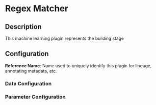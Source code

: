 
# Regex Matcher

## Description

This machine learning plugin represents the building stage

## Configuration
**Reference Name**: Name used to uniquely identify this plugin for lineage, annotating metadata, etc.

### Data Configuration

### Parameter Configuration
